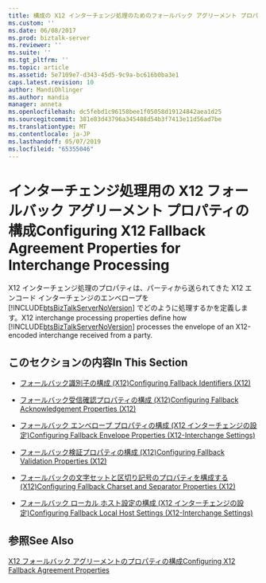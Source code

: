 ```yaml
---
title: 構成の X12 インターチェンジ処理のためのフォールバック アグリーメント プロパティ |Microsoft Docs
ms.custom: ''
ms.date: 06/08/2017
ms.prod: biztalk-server
ms.reviewer: ''
ms.suite: ''
ms.tgt_pltfrm: ''
ms.topic: article
ms.assetid: 5e7109e7-d343-45d5-9c9a-bc616b0ba3e1
caps.latest.revision: 10
author: MandiOhlinger
ms.author: mandia
manager: anneta
ms.openlocfilehash: dc5febd1c96158bee1f05058d19124842aea1d25
ms.sourcegitcommit: 381e83d43796a345488d54b3f7413e11d56ad7be
ms.translationtype: MT
ms.contentlocale: ja-JP
ms.lasthandoff: 05/07/2019
ms.locfileid: "65355046"
---
```

# <a name="configuring-x12-fallback-agreement-properties-for-interchange-processing"></a><span data-ttu-id="416fd-102">インターチェンジ処理用の X12 フォールバック アグリーメント プロパティの構成</span><span class="sxs-lookup"><span data-stu-id="416fd-102">Configuring X12 Fallback Agreement Properties for Interchange Processing</span></span>
<span data-ttu-id="416fd-103">X12 インターチェンジ処理のプロパティは、パーティから送られてきた X12 エンコード インターチェンジのエンベロープを [!INCLUDE[btsBizTalkServerNoVersion](../includes/btsbiztalkservernoversion-md.md)] でどのように処理するかを定義します。</span><span class="sxs-lookup"><span data-stu-id="416fd-103">X12 interchange processing properties define how [!INCLUDE[btsBizTalkServerNoVersion](../includes/btsbiztalkservernoversion-md.md)] processes the envelope of an X12-encoded interchange received from a party.</span></span>  
  
## <a name="in-this-section"></a><span data-ttu-id="416fd-104">このセクションの内容</span><span class="sxs-lookup"><span data-stu-id="416fd-104">In This Section</span></span>  
  
-   [<span data-ttu-id="416fd-105">フォールバック識別子の構成 (X12)</span><span class="sxs-lookup"><span data-stu-id="416fd-105">Configuring Fallback Identifiers (X12)</span></span>](../core/configuring-fallback-identifiers-x12.md)  
  
-   [<span data-ttu-id="416fd-106">フォールバック受信確認プロパティの構成 (X12)</span><span class="sxs-lookup"><span data-stu-id="416fd-106">Configuring Fallback Acknowledgement Properties (X12)</span></span>](../core/configuring-fallback-acknowledgement-properties-x12.md)  
  
-   [<span data-ttu-id="416fd-107">フォールバック エンベロープ プロパティの構成 (X12 インターチェンジの設定)</span><span class="sxs-lookup"><span data-stu-id="416fd-107">Configuring Fallback Envelope Properties (X12-Interchange Settings)</span></span>](../core/configuring-fallback-envelope-properties-x12-interchange-settings.md)  
  
-   [<span data-ttu-id="416fd-108">フォールバック検証プロパティの構成 (X12)</span><span class="sxs-lookup"><span data-stu-id="416fd-108">Configuring Fallback Validation Properties (X12)</span></span>](../core/configuring-fallback-validation-properties-x12.md)  
  
-   [<span data-ttu-id="416fd-109">フォールバックの文字セットと区切り記号のプロパティを構成する (X12)</span><span class="sxs-lookup"><span data-stu-id="416fd-109">Configuring Fallback Charset and Separator Properties (X12)</span></span>](../core/configuring-fallback-charset-and-separator-properties-x12.md)  
  
-   [<span data-ttu-id="416fd-110">フォールバック ローカル ホスト設定の構成 (X12 インターチェンジの設定)</span><span class="sxs-lookup"><span data-stu-id="416fd-110">Configuring Fallback Local Host Settings (X12-Interchange Settings)</span></span>](../core/configuring-fallback-local-host-settings-x12-interchange-settings.md)  
  
## <a name="see-also"></a><span data-ttu-id="416fd-111">参照</span><span class="sxs-lookup"><span data-stu-id="416fd-111">See Also</span></span>  
 [<span data-ttu-id="416fd-112">X12 フォールバック アグリーメントのプロパティの構成</span><span class="sxs-lookup"><span data-stu-id="416fd-112">Configuring X12 Fallback Agreement Properties</span></span>](../core/configuring-x12-fallback-agreement-properties.md)